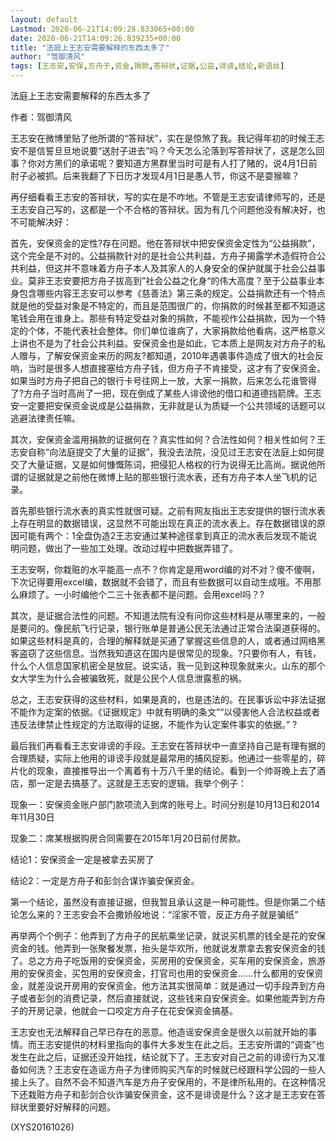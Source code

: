 ```yaml
---
layout: default
Lastmod: 2020-06-21T14:09:28.833065+00:00
date: 2020-06-21T14:09:26.839235+00:00
title: "法庭上王志安需要解释的东西太多了"
author: "驾御清风"
tags: [王志安,安保,方舟子,资金,捐款,答辩状,证据,公益,诽谤,结论,新语丝]
---
```


法庭上王志安需要解释的东西太多了

作者：驾御清风

王志安在微博里贴了他所谓的“答辩状”，实在是惊煞了我。我记得年初的时候王志安不是信誓旦旦地说要“送肘子进去”吗？今天怎么沦落到写答辩状了，这是怎么回事？你对方黑们的承诺呢？要知道方黑群里当时可是有人打了赌的，说4月1日前肘子必被抓。后来我翻了下日历才发现4月1日是愚人节，你这不是耍猴嘛？

再仔细看看王志安的答辩状，写的实在是不咋地。不管是王志安请律师写的，还是王志安自己写的，这都是一个不合格的答辩状。因为有几个问题他没有解决好，也不可能解决好：

首先，安保资金的定性?存在问题。他在答辩状中把安保资金定性为“公益捐款”，这个完全是不对的。公益捐款针对的是社会公共利益，方舟子揭露学术造假符合公共利益，但这并不意味着方舟子本人及其家人的人身安全的保护就属于社会公益事业。莫非王志安要把方舟子拔高到”社会公益之化身“的伟大高度？至于公益事业本身包含哪些内容王志安可以参考《慈善法》第三条的规定。公益捐款还有一个特点就是他的受益对象是不特定的，而且是范围很广的，你捐款的时候甚至都不知道这笔钱会用在谁身上。那些有特定受益对象的捐款，不能视作公益捐款，因为一个特定的个体，不能代表社会整体。你们单位谁病了，大家捐款给他看病，这严格意义上讲也不是为了社会公共利益。安保资金也是如此，它本质上是网友对方舟子的私人赠与，了解安保资金来历的网友?都知道，2010年遇袭事件造成了很大的社会反响，当时是很多人想直接塞给方舟子钱，但方舟子不肯接受，这才有了安保资金。如果当时方舟子把自己的银行卡号往网上一放，大家一捐款，后来怎么花谁管得了?方舟子当时高尚了一把，现在倒成了某些人诽谤他的借口和道德挡箭牌。王志安一定要把安保资金说成是公益捐款，无非就是认为质疑一个公共领域的话题可以逃避法律责任嘛。

其次，安保资金滥用捐款的证据何在？真实性如何？合法性如何？相关性如何？王志安自称“向法庭提交了大量的证据”，我没去法院，没见过王志安在法庭上如何提交了大量证据，又是如何慷慨陈词，把侵犯人格权的行为说得无比高尚。据说他所谓的证据就是之前他在微博上贴的那些银行流水表，还有方舟子本人坐飞机的记录。

首先那些银行流水表的真实性就很可疑。之前有网友指出王志安提供的银行流水表上存在明显的数据错误，这显然不可能出现在真正的流水表上。存在数据错误的原因可能有两个：1全盘伪造2王志安通过某种途径拿到真正的流水表后发现不能说明问题，做出了一些加工处理。改动过程中把数据弄错了。

王志安啊，你栽赃的水平能高一点不？你肯定是用word编的对不对？傻不傻啊，下次记得要用excel编，数据就不会错了，而且有些数据可以自动生成哦。不用那么麻烦了。一小时编他个二三十张表都不是问题。会用excel吗？?

其次，是证据合法性的问题。不知道法院有没有问你这些材料是从哪里来的，一般是要问的。像民航飞行记录，银行账单是普通公民无法通过正常合法渠道获得的。如果这些材料是真的，合理的解释就是买通了掌握这些信息的人，或者通过网络黑客盗窃了这些信息。当然我知道这在国内是很常见的现象。?只要你有人，有钱，什么个人信息国家机密全是放屁。说实话，我一见到这种现象就来火。山东的那个女大学生为什么会被骗致死，就是公民个人信息泄露惹的祸。

总之，王志安获得的这些材料，如果是真的，也是违法的。在民事诉讼中非法证据不能作为定案的依据。《证据规定》中就有明确的条文”“以侵害他人合法权益或者违反法律禁止性规定的方法取得的证据，不能作为认定案件事实的依据。” ?

最后我们再看看王志安诽谤的手段。王志安在答辩状中一直坚持自己是有理有据的合理质疑，实际上他用的诽谤手段就是最常用的捕风捉影。他通过一些零星的，碎片化的现象，直接推导出一个离着有十万八千里的结论。看到一个帅哥晚上去了酒店，那一定是去搞基了。这就是王志安的逻辑。我举个例子：

现象一：安保资金账户部门款项流入到席的账号上。时间分别是10月13日和2014年11月30日

现象二：席某根据购房合同需要在2015年1月20日前付房款。

结论1：安保资金一定是被拿去买房了

结论2：一定是方舟子和彭剑合谋诈骗安保资金。

第一个结论，虽然没有直接证据，但我暂且承认这是一种可能性。但是你第二个结论怎么来的？王志安会不会撒娇般地说：“淫家不管，反正方舟子就是骗纸”

再举两个个例子：他弄到了方舟子的民航乘坐记录，就说买机票的钱全是花的安保资金的钱。他弄到一张聚餐发票，抬头是华欢所，他就说发票拿去套安保资金的钱了。总之方舟子吃饭用的安保资金，买房用的安保资金，买车用的安保资金，旅游用的安保资金，买包用的安保资金，打官司也用的安保资金……什么都用的安保资金，就差没说开房用的安保资金。他方法其实很简单：就是通过一切手段弄到方舟子或者彭剑的消费记录，然后直接就说，这些钱来自安保资金。如果他能弄到方舟子的开房记录，他就会一口咬定方舟子在花安保资金搞基。

王志安也无法解释自己早已存在的恶意。他造谣安保资金是很久以前就开始的事情。而王志安提供的材料里指向的事件大多发生在此之后。王志安所谓的“调查”也发生在此之后，证据还没开始找，结论就下了。王志安对自己之前的诽谤行为又准备如何洗？王志安在造谣方舟子为律师购买汽车的时候就已经跟科学公园的一些人接上头了。自然不会不知道汽车是方舟子安保用的，不是律所私用的。在这种情况下还栽赃方舟子和彭剑合伙诈骗安保资金，这不是诽谤是什么？这才是王志安在答辩状里要好好解释的问题。

(XYS20161026)

